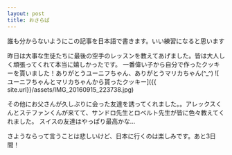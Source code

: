```yaml
---
layout: post
title: おさらば
---
```

誰も分からないようにこの記事を日本語で書きます。いい練習になると思います

昨日は大事な生徒たちに最後の空手のレッスンを教えてあげました。皆は大人しく頑張ってくれて本当に嬉しかったです。
一番偉い子から自分で作ったクッキーを貰いました！ありがとうユーニフちゃん、ありがとうマリカちゃん(^_^)
![ ユーニフちゃんとマリカちゃんから貰ったクッキー]({{ site.url}}/assets/IMG_20160915_223738.jpg)

その他にお父さんが久しぶりに会った友達を誘ってくれました。。アレックスくんとステファンくんが来てて、サンドロ先生とロベルト先生が皆に色々教えてくれました。
スイスの友達はやっぱり最高かな…

さようならって言うことは悲しいけど、日本に行くのは楽しみです。あと3日間！
